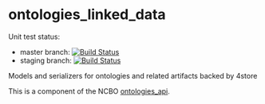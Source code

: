 ontologies_linked_data
======================

Unit test status:
 - master branch:   [![Build Status](https://bmir-jenkins.stanford.edu/buildStatus/icon?job=NCBO_OntLD_MasterTest)](https://bmir-jenkins.stanford.edu/job/NCBO_OntLD_MasterTest/)
 - staging branch:  [![Build Status](https://bmir-jenkins.stanford.edu/buildStatus/icon?job=NCBO_OntLD_StagingTest)](https://bmir-jenkins.stanford.edu/job/NCBO_OntLD_StagingTest/)

Models and serializers for ontologies and related artifacts backed by 4store

This is a component of the NCBO [ontologies_api](https://github.com/ncbo/ontologies_api).

